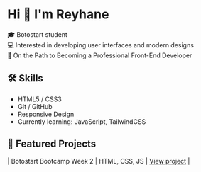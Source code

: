 # Hi 👋 I'm Reyhane

🎓 Botostart student <br>
💻 Interested in developing user interfaces and modern designs <br>
🌱 On the Path to Becoming a Professional Front-End Developer

## 🛠️ Skills
- HTML5 / CSS3 
- Git / GitHub
- Responsive Design
- Currently learning: JavaScript, TailwindCSS

## 📁 Featured Projects

| Botostart Bootcamp Week 2 | HTML, CSS, JS | [View project](https://reyhaneh-nasiri.github.io/botostart-bootcamp-week2/) |
